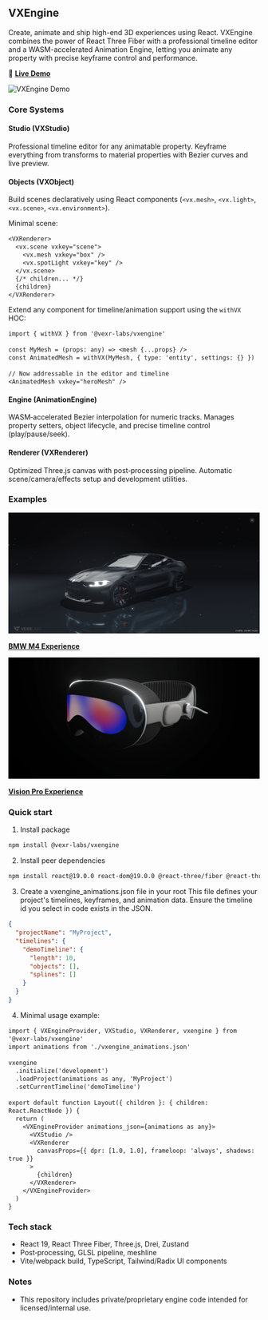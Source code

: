 ## VXEngine

Create, animate and ship high-end 3D experiences using React. VXEngine combines the power of React Three Fiber with a professional timeline editor and a WASM-accelerated Animation Engine, letting you animate any property with precise keyframe control and performance.

🚀 **[Live Demo](https://vxengine-demo.vercel.app/)**

![VXEngine Demo](assets/demo.gif)

### Core Systems

#### Studio (VXStudio)
Professional timeline editor for any animatable property. Keyframe everything from transforms to material properties with Bezier curves and live preview.

#### Objects (VXObject)
Build scenes declaratively using React components (`<vx.mesh>`, `<vx.light>`, `<vx.scene>`, `<vx.environment>`).

Minimal scene:

```tsx
<VXRenderer>
  <vx.scene vxkey="scene">
    <vx.mesh vxkey="box" />
    <vx.spotLight vxkey="key" />
  </vx.scene>
  {/* children... */}
  {children}
</VXRenderer>
```

Extend any component for timeline/animation support using the `withVX` HOC:

```tsx
import { withVX } from '@vexr-labs/vxengine'

const MyMesh = (props: any) => <mesh {...props} />
const AnimatedMesh = withVX(MyMesh, { type: 'entity', settings: {} })

// Now addressable in the editor and timeline
<AnimatedMesh vxkey="heroMesh" />
```

#### Engine (AnimationEngine)
WASM‑accelerated Bezier interpolation for numeric tracks. Manages property setters, object lifecycle, and precise timeline control (play/pause/seek).

#### Renderer (VXRenderer)
Optimized Three.js canvas with post‑processing pipeline. Automatic scene/camera/effects setup and development utilities.

### Examples

![BMW M4 Experience](assets/m4_experience.webp)

**[BMW M4 Experience](https://m4-experience.vercel.app/)**

![Vision Pro Experience](assets/vision_pro_experience.webp)

**[Vision Pro Experience](https://vxengine-vision-pro-experience.vercel.app/)**

### Quick start

1) Install package

```bash
npm install @vexr-labs/vxengine
```

2) Install peer dependencies

```bash
npm install react@19.0.0 react-dom@19.0.0 @react-three/fiber @react-three/drei three zustand
```

3) Create a vxengine_animations.json file in your root
This file defines your project's timelines, keyframes, and animation data.
Ensure the timeline id you select in code exists in the JSON.

```json
{
  "projectName": "MyProject",
  "timelines": {
    "demoTimeline": {
      "length": 10,
      "objects": [],
      "splines": []
    }
  }
}
```

4) Minimal usage example:

```tsx
import { VXEngineProvider, VXStudio, VXRenderer, vxengine } from '@vexr-labs/vxengine'
import animations from './vxengine_animations.json'

vxengine
  .initialize('development')
  .loadProject(animations as any, 'MyProject')
  .setCurrentTimeline('demoTimeline')

export default function Layout({ children }: { children: React.ReactNode }) {
  return (
    <VXEngineProvider animations_json={animations as any}>
      <VXStudio />
      <VXRenderer
        canvasProps={{ dpr: [1.0, 1.0], frameloop: 'always', shadows: true }}
      >
        {children}
      </VXRenderer>
    </VXEngineProvider>
  )
}
```

### Tech stack

- React 19, React Three Fiber, Three.js, Drei, Zustand
- Post‑processing, GLSL pipeline, meshline
- Vite/webpack build, TypeScript, Tailwind/Radix UI components

### Notes

- This repository includes private/proprietary engine code intended for licensed/internal use.